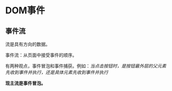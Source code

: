 # DOM事件



## 事件流



流是具有方向的数据。

事件流：从页面中接受事件的顺序。

有两种观点，事件冒泡和事件捕获。例如：*当点击按钮时，是按钮最外层的父元素先收到事件并执行，还是具体元素先收到事件并执行*

**现主流是事件冒泡。**